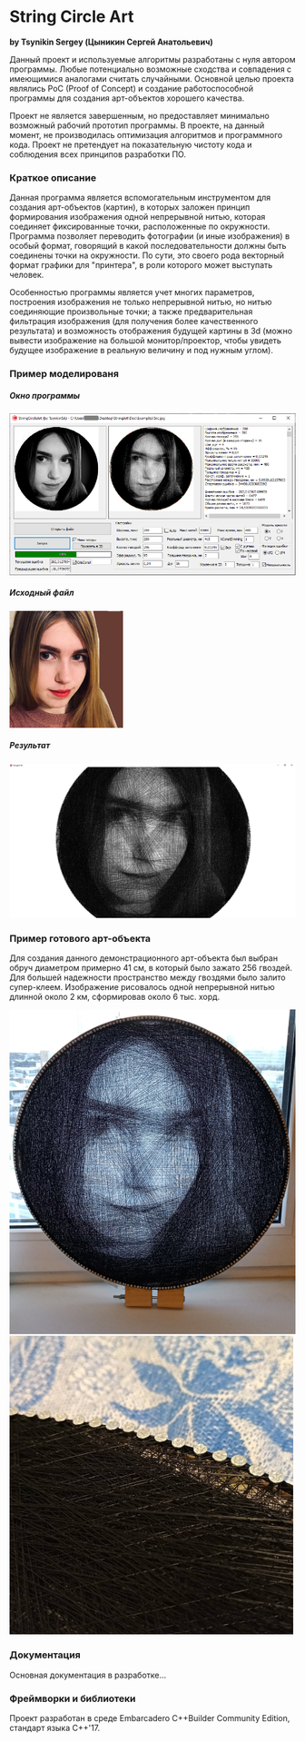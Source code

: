 # String Circle Art

__by Tsynikin Sergey (Цыникин Сергей Анатольевич)__



Данный проект и используемые алгоритмы разработаны с нуля автором программы. Любые потенциально возможные сходства и совпадения с имеющимися аналогами считать случайными. Основной целью проекта являлись PoC (Proof of Concept) и создание работоспособной программы для создания арт-объектов хорошего качества.

Проект не является завершенным, но предоставляет минимально возможный рабочий прототип программы. В проекте, на данный момент, не производилась оптимизация алгоритмов и программного кода. Проект не претендует на показательную чистоту кода и соблюдения всех принципов разработки ПО.



### Краткое описание

Данная программа является вспомогательным инструментом для создания арт-объектов (картин), в которых заложен принцип формирования изображения одной непрерывной нитью, которая соединяет фиксированные точки, расположенные по окружности. Программа позволяет переводить фотографии (и иные изображения) в особый формат, говорящий в какой последовательности должны быть соединены точки на окружности. По сути, это своего рода векторный формат графики для "принтера", в роли которого может выступать человек.

Особенностью программы является учет многих параметров, построения изображения не только непрерывной нитью, но нитью соединяющие произвольные точки; а также предварительная фильтрация изображения (для получения более качественного результата) и возможность отображения будущей картины в 3d (можно вывести изображение на большой монитор/проектор, чтобы увидеть будущее изображение в реальную величину и под нужным углом).


### Пример моделированя


##### Окно программы
![Screenshot](https://github.com/znseday/StringCircleArt/blob/master/Doc/Examples/Final_04.png)

##### Исходный файл
<img src="https://github.com/znseday/StringCircleArt/blob/master/Doc/Examples/Src_Image.jpg" alt="Src_Image" width="200"/>

##### Результат
<img src="https://github.com/znseday/StringCircleArt/blob/master/Doc/Examples/4_final_model_3D.png" alt="Model" width="600"/>


### Пример готового арт-объекта

Для создания данного демонстрационного арт-объекта был выбран обруч диаметром примерно 41 см, в который было зажато 256 гвоздей. Для большей надежности пространство между гвоздями было залито супер-клеем. Изображение рисовалось одной непрерывной нитью длинной около 2 км, сформировав около 6 тыс. хорд.

![Screenshot](https://github.com/znseday/StringCircleArt/blob/master/Doc/Examples/Real_object_04_b.jpg)
<img src="https://github.com/znseday/StringCircleArt/blob/master/Doc/Examples/Real_object_02.jpg" alt="Real_Object" width="500"/>


### Документация


Основная документация в разработке…


### Фреймворки и библиотеки

Проект разработан в среде Embarcadero C++Builder Community Edition, стандарт языка C++'17.

 
